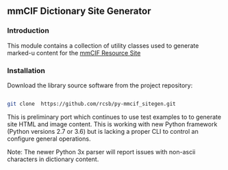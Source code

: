## mmCIF Dictionary Site Generator

### Introduction

This module contains a collection of utility classes used to generate
marked-u content for the [mmCIF Resource Site](mmcif.wwpdb.org)

### Installation

Download the library source software from the project repository:

```bash

git clone  https://github.com/rcsb/py-mmcif_sitegen.git

```

This is preliminary port which continues to use test examples to
to generate site HTML and image content.   This is working
with new Python framework (Python versions 2.7 or 3.6) but
is lacking a proper CLI to control an configure general operations.

Note: The newer Python 3x parser will report issues with non-ascii characters
in dictionary content.

